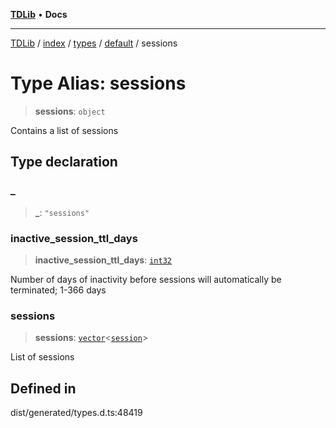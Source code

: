 [**TDLib**](../../../../../../README.md) • **Docs**

***

[TDLib](../../../../../../modules.md) / [index](../../../../../README.md) / [types](../../../README.md) / [default](../README.md) / sessions

# Type Alias: sessions

> **sessions**: `object`

Contains a list of sessions

## Type declaration

### \_

> **\_**: `"sessions"`

### inactive\_session\_ttl\_days

> **inactive\_session\_ttl\_days**: [`int32`](int32.md)

Number of days of inactivity before sessions will automatically be terminated; 1-366 days

### sessions

> **sessions**: [`vector`](vector.md)\<[`session`](session.md)\>

List of sessions

## Defined in

dist/generated/types.d.ts:48419
